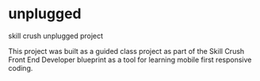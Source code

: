 # unplugged
skill crush unplugged project

This project was built as a guided class project as part of the Skill Crush Front End Developer blueprint as a tool for learning mobile
first responsive coding.
